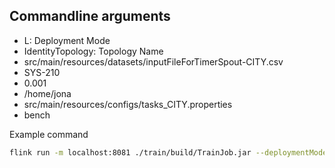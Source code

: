 
## Commandline arguments

* L: Deployment Mode
* IdentityTopology: Topology Name
* src/main/resources/datasets/inputFileForTimerSpout-CITY.csv
* SYS-210
* 0.001
* /home/jona
* src/main/resources/configs/tasks_CITY.properties
* bench

Example command
```bash
flink run -m localhost:8081 ./train/build/TrainJob.jar --deploymentMode L --topoName IdentityTopology --input ./train/src/main/resources/datasets/inputFileForTimerSpout-CITY.csv --experiRunId SYS-210 --scalingFactor 0.001 --outputDir /home/jona --taskProp ./train/src/main/resources/configs/tasks_CITY.properties --taskName bench
